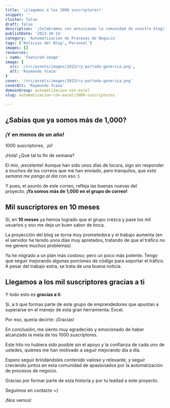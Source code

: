 ```yaml
---
title: '¡Llegamos a los 1000 suscriptores!'
snippet: ''
cluster: false
draft: false 
description: '¡Celebramos con entusiasmo la comunidad de nuestro blog! Gracias a nuestros 1000 suscriptores, seguimos creciendo y mejorando juntos.'
publishDate: '2013-10-14'
category: 'Automatización de Procesos de Negocio'
tags: ['Noticias del Blog','Personal']
images: []
resources: 
- name: 'featured-image'
image: {
  src: '/src/assets/images/2023/ry-portada-generica.png',
  alt: 'Raymundo Ycaza'
}
cover: '/src/assets/images/2023/ry-portada-generica.png'
coverAlt: 'Raymundo Ycaza'
domainGroup: automatizacion-con-excel
slug: automatizacion-con-excel/1000-suscriptores

---
```


## ¿Sabías que ya somos más de 1,000?

### ¡Y en menos de un año!

1000 suscriptores,  ¡sí!

¡Hola! ¿Qué tal tu fin de semana?

El mío, ¡excelente! Aunque han sido unos días de locura, sigo sin responder a muchos de los correos que me han enviado, pero tranquilos, que _esta semana me pongo al día_ con eso :)

Y pues, el asunto de este correo, refleja las buenas nuevas del proyecto. **¡Ya somos más de 1,000 en el grupo de correo!**

## Mil suscriptores en 10 meses

Sí, en **10 meses** ya hemos logrado que el grupo crezca y pase los mil usuarios y eso me deja un buen sabor de boca.

La proyección del blog se torna muy prometedora y el trabajo aumenta (en el servidor he tenido unos días muy apretados, tratando de que el tráfico no me genere muchos problemas)

Ya he migrado a un plan más costoso; pero un poco más potente. Tengo que seguir mejorando algunas porciones de código para soportar el tráfico. A pesar del trabajo extra, se trata de una buena noticia.

## Llegamos a los mil suscriptores **gracias a ti**

Y todo esto es **gracias a ti**.

Sí, a ti que formas parte de este grupo de emprendedores que apuntan a superarse en el manejo de esta gran herramienta: Excel.

Por eso, quería decirte: ¡Gracias!

En conclusión, me siento muy agradecido y emocionado de haber alcanzado la meta de los 1000 suscriptores.

Este hito no hubiera sido posible sin el apoyo y la confianza de cada uno de ustedes, quienes me han motivado a seguir mejorando día a día.

Espero seguir brindándoles contenido valioso y relevante, y seguir creciendo juntos en esta comunidad de apasionados por la automatización de procesos de negocio.

Gracias por formar parte de esta historia y por tu lealtad a este proyecto.

Seguimos en contacto =)

¡Nos vemos!
